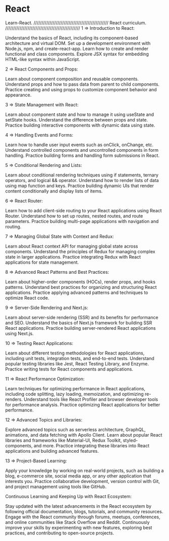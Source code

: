 # React

Learn-React.
///////////////////////////////////////////////
React curriculum.
///////////////////////////////////////////////
1 => Introduction to React:

Understand the basics of React, including its component-based architecture and virtual DOM.
Set up a development environment with Node.js, npm, and create-react-app.
Learn how to create and render functional and class components.
Explore JSX syntax for embedding HTML-like syntax within JavaScript.

2 => React Components and Props:

Learn about component composition and reusable components.
Understand props and how to pass data from parent to child components.
Practice creating and using props to customize component behavior and appearance.


3 => State Management with React:

Learn about component state and how to manage it using useState and setState hooks.
Understand the difference between props and state.
Practice building interactive components with dynamic data using state.

4 => Handling Events and Forms:

Learn how to handle user input events such as onClick, onChange, etc.
Understand controlled components and uncontrolled components in form handling.
Practice building forms and handling form submissions in React.

5 => Conditional Rendering and Lists:

Learn about conditional rendering techniques using if statements, ternary operators, and logical && operator.
Understand how to render lists of data using map function and keys.
Practice building dynamic UIs that render content conditionally and display lists of items.

6 => React Router:

Learn how to add client-side routing to your React applications using React Router.
Understand how to set up routes, nested routes, and route parameters.
Practice building multi-page applications with navigation and routing.

7 => Managing Global State with Context and Redux:

Learn about React context API for managing global state across components.
Understand the principles of Redux for managing complex state in larger applications.
Practice integrating Redux with React applications for state management.

8 => Advanced React Patterns and Best Practices:

Learn about higher-order components (HOCs), render props, and hooks patterns.
Understand best practices for organizing and structuring React applications.
Practice applying advanced patterns and techniques to optimize React code.

9 => Server-Side Rendering and Next.js:

Learn about server-side rendering (SSR) and its benefits for performance and SEO.
Understand the basics of Next.js framework for building SSR React applications.
Practice building server-rendered React applications using Next.js.

10 => Testing React Applications:

Learn about different testing methodologies for React applications, including unit tests, integration tests, and end-to-end tests.
Understand popular testing libraries like Jest, React Testing Library, and Enzyme.
Practice writing tests for React components and applications.

11 => React Performance Optimization:

Learn techniques for optimizing performance in React applications, including code splitting, lazy loading, memoization, and optimizing re-renders.
Understand tools like React Profiler and browser developer tools for performance analysis.
Practice optimizing React applications for better performance.


12 => Advanced Topics and Libraries:

Explore advanced topics such as serverless architecture, GraphQL, animations, and data fetching with Apollo Client.
Learn about popular React libraries and frameworks like Material-UI, Redux Toolkit, styled-components, and more.
Practice integrating these libraries into React applications and building advanced features.

13 => Project-Based Learning:

Apply your knowledge by working on real-world projects, such as building a blog, e-commerce site, social media app, or any other application that interests you.
Practice collaborative development, version control with Git, and project management using tools like GitHub.

Continuous Learning and Keeping Up with React Ecosystem:

Stay updated with the latest advancements in the React ecosystem by following official documentation, blogs, tutorials, and community resources.
Engage with the React community through forums, meetups, conferences, and online communities like Stack Overflow and Reddit.
Continuously improve your skills by experimenting with new features, exploring best practices, and contributing to open-source projects.

